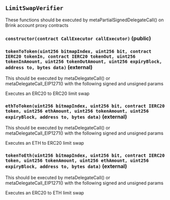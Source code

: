 ## `LimitSwapVerifier`

These functions should be executed by metaPartialSignedDelegateCall() on Brink account proxy contracts




### `constructor(contract CallExecutor callExecutor)` (public)





### `tokenToToken(uint256 bitmapIndex, uint256 bit, contract IERC20 tokenIn, contract IERC20 tokenOut, uint256 tokenInAmount, uint256 tokenOutAmount, uint256 expiryBlock, address to, bytes data)` (external)

This should be executed by metaDelegateCall() or metaDelegateCall_EIP1271() with the following signed and unsigned params


Executes an ERC20 to ERC20 limit swap


### `ethToToken(uint256 bitmapIndex, uint256 bit, contract IERC20 token, uint256 ethAmount, uint256 tokenAmount, uint256 expiryBlock, address to, bytes data)` (external)

This should be executed by metaDelegateCall() or metaDelegateCall_EIP1271() with the following signed and unsigned params


Executes an ETH to ERC20 limit swap


### `tokenToEth(uint256 bitmapIndex, uint256 bit, contract IERC20 token, uint256 tokenAmount, uint256 ethAmount, uint256 expiryBlock, address to, bytes data)` (external)

This should be executed by metaDelegateCall() or metaDelegateCall_EIP1271() with the following signed and unsigned params


Executes an ERC20 to ETH limit swap



